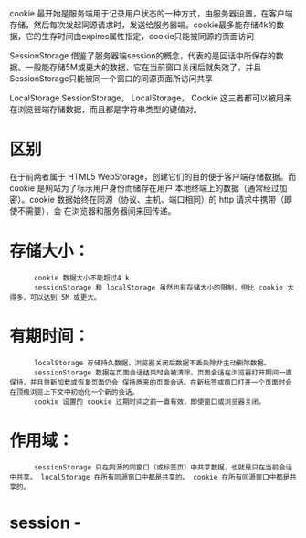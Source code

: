 
cookie 最开始是服务端用于记录用户状态的一种方式，由服务器设置，在客户端存储，然后每次发起同源请求时，发送给服务器端。cookie最多能存储4k的数据，它的生存时间由expires属性指定，cookie只能被同源的页面访问

SessionStorage 借鉴了服务器端session的概念，代表的是回话中所保存的数据。一般能存储5M或更大的数据，它在当前窗口关闭后就失效了，并且SessionStorage只能被同一个窗口的同源页面所访问共享

LocalStorage
SessionStorage， LocalStorage， Cookie 这三者都可以被用来在浏览器端存储数据，而且都是字符串类型的键值对。
# 区别 

  在于前两者属于 HTML5 WebStorage，创建它们的目的便于客户端存储数据。而 cookie 是网站为了标示用户身份而储存在用户 本地终端上的数据（通常经过加密）。cookie 数据始终在同源（协议、主机、端口相同）的 http 请求中携带（即使不需要），会 在浏览器和服务器间来回传递。

 # 存储大小： 	
          cookie 数据大小不能超过4 k
          sessionStorage 和 localStorage 虽然也有存储大小的限制，但比 cookie 大得多，可以达到 5M 或更大。 
 # 有期时间：
          localStorage 存储持久数据，浏览器关闭后数据不丢失除非主动删除数据。 	
          sessionStorage 数据在页面会话结束时会被清除。页面会话在浏览器打开期间一直保持，并且重新加载或恢复页面仍会 保持原来的页面会话。在新标签或窗口打开一个页面时会在顶级浏览上下文中初始化一个新的会话。	
          cookie 设置的 cookie 过期时间之前一直有效，即使窗口或浏览器关闭。 
# 作用域： 
          sessionStorage 只在同源的同窗口（或标签页）中共享数据，也就是只在当前会话中共享。 localStorage 在所有同源窗口中都是共享的。 cookie 在所有同源窗口中都是共享的。

# session -
